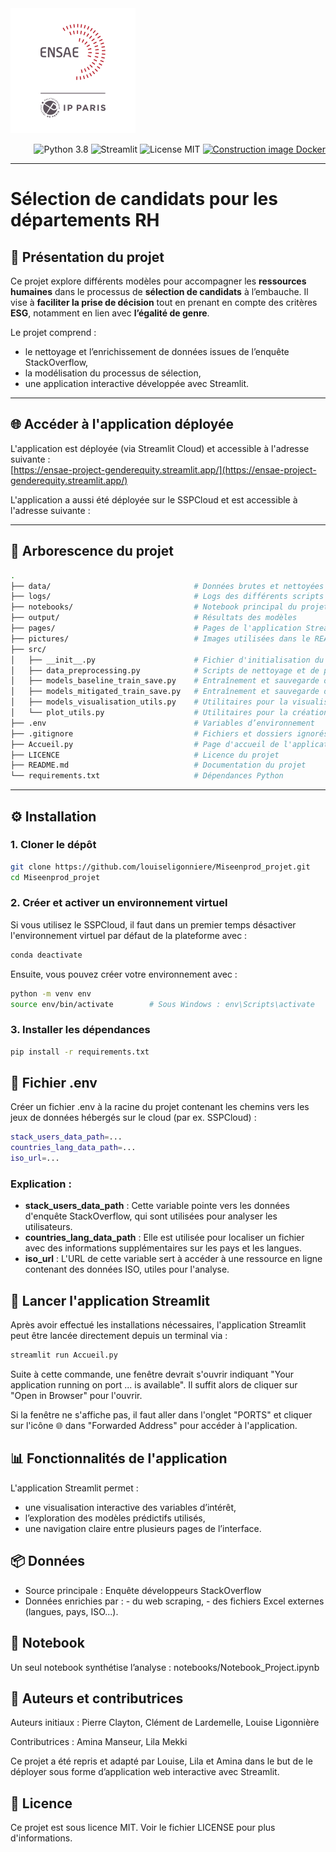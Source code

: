 <img src="pictures/LOGO-ENSAE.png" alt="Logo ENSAE" width="200"/>

<p align="right">
  <img src="https://img.shields.io/badge/Python-3.8-blue.svg" alt="Python 3.8" />
  <img src="https://img.shields.io/badge/Streamlit-1.0-orange.svg" alt="Streamlit" />
  <img src="https://img.shields.io/badge/License-MIT-green.svg" alt="License MIT" />
  <a href="https://github.com/AminaManseur29/Miseenprod_projet/actions/workflows/prod.yaml">
    <img src="https://github.com/AminaManseur29/Miseenprod_projet/actions/workflows/prod.yaml/badge.svg" alt="Construction image Docker" />
  </a>
</p>

---

# Sélection de candidats pour les départements RH

## 🧠 Présentation du projet

Ce projet explore différents modèles pour accompagner les **ressources humaines** dans le processus de **sélection de candidats** à l’embauche. Il vise à **faciliter la prise de décision** tout en prenant en compte des critères **ESG**, notamment en lien avec **l’égalité de genre**.

Le projet comprend :
- le nettoyage et l’enrichissement de données issues de l’enquête StackOverflow,
- la modélisation du processus de sélection,
- une application interactive développée avec Streamlit.

---

## 🌐 Accéder à l'application déployée

L'application est déployée (via Streamlit Cloud) et accessible à l'adresse suivante :  
[https://ensae-project-genderequity.streamlit.app/](https://ensae-project-genderequity.streamlit.app/)

L'application a aussi été déployée sur le SSPCloud et est accessible à l'adresse suivante : 


---

## 📁 Arborescence du projet

```bash
.
├── data/                                # Données brutes et nettoyées
├── logs/                                # Logs des différents scripts
├── notebooks/                           # Notebook principal du projet
├── output/                              # Résultats des modèles
├── pages/                               # Pages de l'application Streamlit
├── pictures/                            # Images utilisées dans le README
├── src/
│   ├── __init__.py                      # Fichier d'initialisation du package
│   ├── data_preprocessing.py            # Scripts de nettoyage et de préparation des données
│   ├── models_baseline_train_save.py    # Entraînement et sauvegarde des modèles de base
│   ├── models_mitigated_train_save.py   # Entraînement et sauvegarde des modèles atténués
│   ├── models_visualisation_utils.py    # Utilitaires pour la visualisation des modèles
│   └── plot_utils.py                    # Utilitaires pour la création de graphiques
├── .env                                 # Variables d’environnement
├── .gitignore                           # Fichiers et dossiers ignorés par Git
├── Accueil.py                           # Page d'accueil de l'application Streamlit
├── LICENCE                              # Licence du projet
├── README.md                            # Documentation du projet
└── requirements.txt                     # Dépendances Python

```
---

## ⚙️ Installation

### 1. Cloner le dépôt

```bash
git clone https://github.com/louiseligonniere/Miseenprod_projet.git
cd Miseenprod_projet
```

### 2. Créer et activer un environnement virtuel

Si vous utilisez le SSPCloud, il faut dans un premier temps désactiver l'environnement virtuel par défaut de la plateforme avec : 
```bash
conda deactivate
```
Ensuite, vous pouvez créer votre environnement avec : 
```bash
python -m venv env
source env/bin/activate        # Sous Windows : env\Scripts\activate
```

### 3. Installer les dépendances
```bash
pip install -r requirements.txt
```

## 🔐 Fichier .env
Créer un fichier .env à la racine du projet contenant les chemins vers les jeux de données hébergés sur le cloud (par ex. SSPCloud) :

```bash
stack_users_data_path=...
countries_lang_data_path=...
iso_url=...
```
### Explication :
- **stack_users_data_path** : Cette variable pointe vers les données d'enquête StackOverflow, qui sont utilisées pour analyser les utilisateurs.
- **countries_lang_data_path** : Elle est utilisée pour localiser un fichier avec des informations supplémentaires sur les pays et les langues.
- **iso_url** : L'URL de cette variable sert à accéder à une ressource en ligne contenant des données ISO, utiles pour l'analyse.

## 🚀 Lancer l'application Streamlit
Après avoir effectué les installations nécessaires, l'application Streamlit peut être lancée directement depuis un terminal via :
```bash
streamlit run Accueil.py
```
Suite à cette commande, une fenêtre devrait s'ouvrir indiquant "Your application running on port ... is available". Il suffit alors de cliquer sur "Open in Browser" pour l'ouvrir. 

Si la fenêtre ne s'affiche pas, il faut aller dans l'onglet "PORTS" et cliquer sur l'icône 🌐 dans "Forwarded Address" pour accéder à l'application. 

## 📊 Fonctionnalités de l'application
L'application Streamlit permet :
- une visualisation interactive des variables d’intérêt,
- l’exploration des modèles prédictifs utilisés,
- une navigation claire entre plusieurs pages de l’interface.

## 📦 Données
- Source principale : Enquête développeurs StackOverflow
- Données enrichies par : 
      - du web scraping,
      - des fichiers Excel externes (langues, pays, ISO...).

## 📓 Notebook
Un seul notebook synthétise l’analyse : notebooks/Notebook_Project.ipynb

## 👥 Auteurs et contributrices
Auteurs initiaux : Pierre Clayton, Clément de Lardemelle, Louise Ligonnière

Contributrices : Amina Manseur, Lila Mekki

Ce projet a été repris et adapté par Louise, Lila et Amina dans le but de le déployer sous forme d’application web interactive avec Streamlit.

## 📝 Licence
Ce projet est sous licence MIT. Voir le fichier LICENSE pour plus d'informations.
